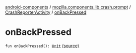 [android-components](../../index.md) / [mozilla.components.lib.crash.prompt](../index.md) / [CrashReporterActivity](index.md) / [onBackPressed](./on-back-pressed.md)

# onBackPressed

`fun onBackPressed(): `[`Unit`](https://kotlinlang.org/api/latest/jvm/stdlib/kotlin/-unit/index.html) [(source)](https://github.com/mozilla-mobile/android-components/blob/master/components/lib/crash/src/main/java/mozilla/components/lib/crash/prompt/CrashReporterActivity.kt#L105)
